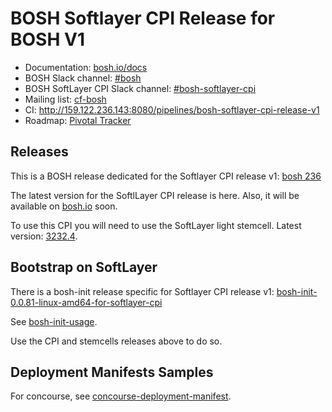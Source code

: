 # BOSH Softlayer CPI Release for BOSH V1

* Documentation: [bosh.io/docs](https://bosh.io/docs)
* BOSH Slack channel: [#bosh](https://cloudfoundry.slack.com/archives/bosh)
* BOSH SoftLayer CPI Slack channel: [#bosh-softlayer-cpi](https://cloudfoundry.slack.com/archives/bosh-softlayer-cpi)
* Mailing list: [cf-bosh](https://lists.cloudfoundry.org/pipermail/cf-bosh)
* CI: <http://159.122.236.143:8080/pipelines/bosh-softlayer-cpi-release-v1>
* Roadmap: [Pivotal Tracker](https://www.pivotaltracker.com/n/projects/1344876)

## Releases

This is a BOSH release dedicated for the Softlayer CPI release v1: [bosh 236](https://s3.amazonaws.com/bosh-softlayer-cpi-stemcells/bosh-236%2Bdev.12.tgz)

The latest version for the SoftlLayer CPI release is here. Also, it will be available on [bosh.io](http://bosh.io) soon.

To use this CPI you will need to use the SoftLayer light stemcell. Latest version:  [3232.4](https://s3.amazonaws.com/bosh-softlayer-cpi-stemcells/light-bosh-stemcell-3232.4-softlayer-esxi-ubuntu-trusty-go_agent.tgz).

## Bootstrap on SoftLayer

There is a bosh-init release specific for Softlayer CPI release v1: [bosh-init-0.0.81-linux-amd64-for-softlayer-cpi](https://s3.amazonaws.com/bosh-softlayer-cpi-stemcells/bosh-init-0.0.81-linux-amd64)

See [bosh-init-usage](docs/bosh-init-usage.md). 

Use the CPI and stemcells releases above to do so.

## Deployment Manifests Samples

For concourse, see [concourse-deployment-manifest](docs/concourse_sample_v1_schema.yml).
